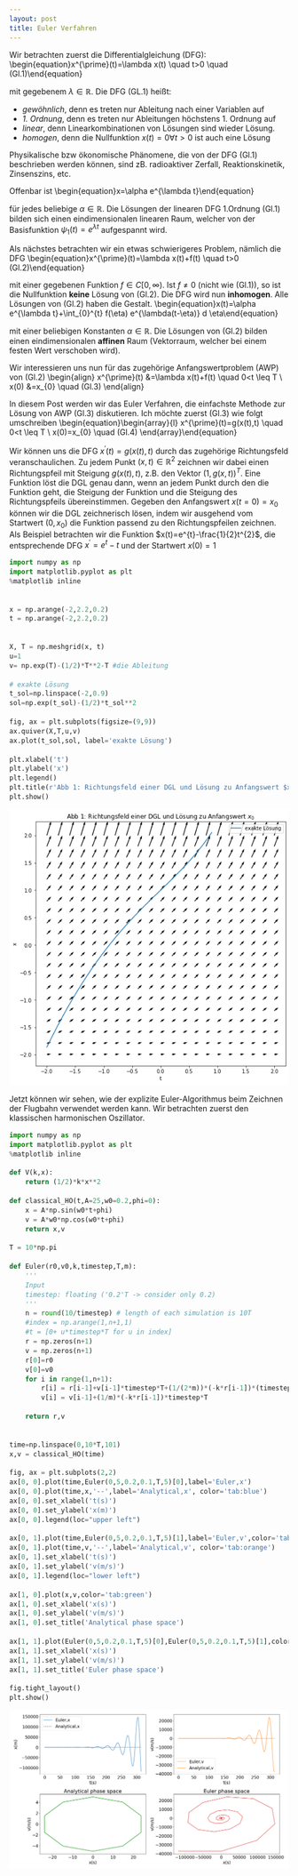 ```yaml
---
layout: post
title: Euler Verfahren
---
```

Wir betrachten zuerst die Differentialgleichung (DFG):
\begin{equation}x^{\prime}(t)=\lambda x(t) \quad t>0 \quad (Gl.1)\end{equation}

mit gegebenem $\lambda \in \mathbb{R}$. Die DFG (GL.1) heißt:
* *gewöhnlich*, denn es treten nur Ableitung nach einer Variablen auf
* *1. Ordnung*, denn es treten nur Ableitungen höchstens 1. Ordnung auf
* *linear*, denn Linearkombinationen von Lösungen sind wieder Lösung.
* *homogen*, denn die Nullfunktion $x(t)=0 \forall t>0$ ist auch eine Lösung

Physikalische bzw ökonomische Phänomene, die von der DFG (Gl.1) beschrieben werden können, sind zB. radioaktiver Zerfall, Reaktionskinetik, Zinsenszins, etc. 

Offenbar ist 
\begin{equation}x=\alpha e^{\lambda t}\end{equation}

für jedes beliebige $\alpha \in \mathbb{R}$. Die Lösungen der linearen DFG 1.Ordnung (Gl.1) bilden sich einen eindimensionalen linearen Raum, welcher von der Basisfunktion $\psi_{1}(t)=e^{\lambda t}$ aufgespannt wird.

Als nächstes betrachten wir ein etwas schwierigeres Problem, nämlich die DFG
\begin{equation}x^{\prime}(t)=\lambda x(t)+f(t) \quad t>0  (Gl.2)\end{equation}

mit einer gegebenen Funktion $f \in C[0, \infty)$. Ist $f \neq 0$ (nicht wie (Gl.1)), so ist die Nullfunktion **keine** Lösung von (Gl.2). Die DFG wird nun **inhomogen**. Alle Lösungen von (Gl.2) haben die Gestalt. 
\begin{equation}x(t)=\alpha e^{\lambda t}+\int_{0}^{t} f(\eta) e^{\lambda(t-\eta)} d \eta\end{equation}

mit einer beliebigen Konstanten $\alpha \in \mathbb{R}$. Die Lösungen von (Gl.2) bilden einen eindimensionalen **affinen** Raum (Vektorraum, welcher bei einem festen Wert verschoben wird).

Wir interessieren uns nun für das zugehörige Anfangswertproblem (AWP) von (Gl.2)
\begin{align}
x^{\prime}(t) &=\lambda x(t)+f(t) \quad 0<t \leq T \\
x(0) &=x_{0} \quad (Gl.3)
\end{align}

In diesem Post werden wir das Euler Verfahren, die einfachste Methode zur Lösung von AWP (Gl.3) diskutieren.
Ich möchte zuerst (Gl.3) wie folgt umschreiben 
\begin{equation}\begin{array}{l}
x^{\prime}(t)=g(x(t),t) \quad 0<t \leq T \\
x(0)=x_{0} \quad (Gl.4)
\end{array}\end{equation}

Wir können uns die DFG $x^{\prime}(t)=g(x(t),t)$ durch das zugehörige Richtungsfeld veranschaulichen. Zu jedem Punkt $(x, t) \in \mathbb{R}^{2}$ zeichnen wir dabei einen Richtungspfeil mit Steigung $g(x(t),t)$, z.B. den Vektor $(1, g(x, t))^{T}$. Eine Funktion löst die DGL genau dann, wenn an jedem Punkt durch den die Funktion geht, die Steigung der Funktion und die Steigung des Richtungspfeils übereinstimmen. Gegeben den Anfangswert $x(t=0)=x_{0}$ können wir die DGL zeichnerisch lösen, indem wir ausgehend vom Startwert $(0,x_{0})$ die Funktion passend zu den Richtungspfeilen zeichnen. Als Beispiel betrachten wir die Funktion $x(t)=e^{t}-\frac{1}{2}t^{2}$, die entsprechende DFG $x^{\prime}=e^{t}-t$ und der Startwert $x(0)=1$


```python
import numpy as np
import matplotlib.pyplot as plt
%matplotlib inline


x = np.arange(-2,2.2,0.2)
t = np.arange(-2,2.2,0.2)


X, T = np.meshgrid(x, t)
u=1
v= np.exp(T)-(1/2)*T**2-T #die Ableitung 

# exakte Lösung
t_sol=np.linspace(-2,0.9)
sol=np.exp(t_sol)-(1/2)*t_sol**2

fig, ax = plt.subplots(figsize=(9,9))
ax.quiver(X,T,u,v)
ax.plot(t_sol,sol, label='exakte Lösung')

plt.xlabel('t')
plt.ylabel('x')
plt.legend()
plt.title(r'Abb 1: Richtungsfeld einer DGL und Lösung zu Anfangswert $x_{0}$')
plt.show()

```


![image alt ><](../images/output_2_0.png#center)


Jetzt können wir sehen, wie der explizite Euler-Algorithmus beim Zeichnen der Flugbahn verwendet werden kann. Wir betrachten zuerst den klassischen harmonischen Oszillator.


```python
import numpy as np
import matplotlib.pyplot as plt
%matplotlib inline

def V(k,x):
    return (1/2)*k*x**2

def classical_HO(t,A=25,w0=0.2,phi=0):
    x = A*np.sin(w0*t+phi)
    v = A*w0*np.cos(w0*t+phi)
    return x,v

T = 10*np.pi

def Euler(r0,v0,k,timestep,T,m):
    '''
    Input
    timestep: floating ('0.2'T -> consider only 0.2) 
    '''
    n = round(10/timestep) # length of each simulation is 10T
    #index = np.arange(1,n+1,1)
    #t = [0+ u*timestep*T for u in index]
    r = np.zeros(n+1)
    v = np.zeros(n+1)
    r[0]=r0
    v[0]=v0
    for i in range(1,n+1):
        r[i] = r[i-1]+v[i-1]*timestep*T+(1/(2*m))*(-k*r[i-1])*(timestep*T)**2
        v[i] = v[i-1]+(1/m)*(-k*r[i-1])*timestep*T
    
    return r,v


time=np.linspace(0,10*T,101)
x,v = classical_HO(time)

fig, ax = plt.subplots(2,2)
ax[0, 0].plot(time,Euler(0,5,0.2,0.1,T,5)[0],label='Euler,x')
ax[0, 0].plot(time,x,'--',label='Analytical,x', color='tab:blue')
ax[0, 0].set_xlabel('t(s)')
ax[0, 0].set_ylabel('x(m)')
ax[0, 0].legend(loc="upper left")

ax[0, 1].plot(time,Euler(0,5,0.2,0.1,T,5)[1],label='Euler,v',color='tab:orange')
ax[0, 1].plot(time,v,'--',label='Analytical,v', color='tab:orange')
ax[0, 1].set_xlabel('t(s)')
ax[0, 1].set_ylabel('v(m/s)')
ax[0, 1].legend(loc="lower left")

ax[1, 0].plot(x,v,color='tab:green')
ax[1, 0].set_xlabel('x(s)')
ax[1, 0].set_ylabel('v(m/s)')
ax[1, 0].set_title('Analytical phase space')

ax[1, 1].plot(Euler(0,5,0.2,0.1,T,5)[0],Euler(0,5,0.2,0.1,T,5)[1],color='tab:red')
ax[1, 1].set_xlabel('x(s)')
ax[1, 1].set_ylabel('v(m/s)')
ax[1, 1].set_title('Euler phase space')

fig.tight_layout()
plt.show()
```



![image alt ><](../images/test2png.png#center)


```python

```



